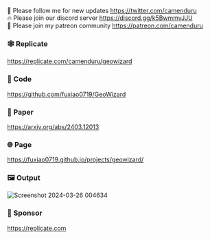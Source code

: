 🐣 Please follow me for new updates https://twitter.com/camenduru <br />
🔥 Please join our discord server https://discord.gg/k5BwmmvJJU <br />
🥳 Please join my patreon community https://patreon.com/camenduru <br />

### 🕸 Replicate
https://replicate.com/camenduru/geowizard

### 🧬 Code
https://github.com/fuxiao0719/GeoWizard

### 📄 Paper
https://arxiv.org/abs/2403.12013

### 🌐 Page
https://fuxiao0719.github.io/projects/geowizard/

### 🖼 Output
![Screenshot 2024-03-26 004634](https://github.com/camenduru/GeoWizard-replicate/assets/54370274/54283fe5-9793-4b82-9caf-b0e40b0f50ae)

### 🏢 Sponsor
https://replicate.com
